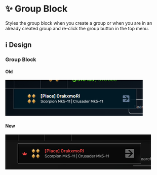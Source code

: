 # ✨ Group Block

Styles the group block when you create a group or when you are in an already created group and re-click the group button in the top menu.

## ℹ️ Design

### Group Block

#### Old

![](/images/lobby/old/groupblock.png)

#### New

![](/images/lobby/new/groupblock.png)
